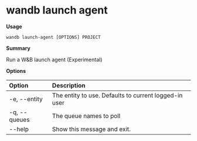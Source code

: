 # wandb launch agent

**Usage**

`wandb launch-agent [OPTIONS] PROJECT`

**Summary**

Run a W&B launch agent \(Experimental\)

**Options**

| **Option** | **Description** |
| :--- | :--- |
| -e, --entity | The entity to use. Defaults to current logged-in user |
| -q, --queues | The queue names to poll |
| --help | Show this message and exit. |

